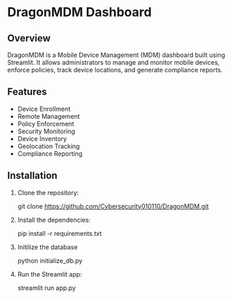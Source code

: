 # DragonMDM Dashboard

## Overview

DragonMDM is a Mobile Device Management (MDM) dashboard built using Streamlit. It allows administrators to manage and monitor mobile devices, enforce policies, track device locations, and generate compliance reports.

## Features

- Device Enrollment
- Remote Management
- Policy Enforcement
- Security Monitoring
- Device Inventory
- Geolocation Tracking
- Compliance Reporting

## Installation

1. Clone the repository:

   git clone https://github.com/Cybersecurity010110/DragonMDM.git

3. Install the dependencies:

   pip install -r requirements.txt

4. Initilize the database

   python initialize_db.py

5. Run the Streamlit app:

   streamlit run app.py
